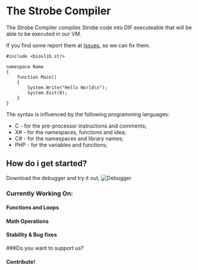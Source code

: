 # The Strobe Compiler
The Strobe Compiler compiles Strobe code into DIF executeable that will be able to be executed in our VM.

If you find some report them at [Issues](//github.com/mihail-mojsoski/Strobe/issues), so we can fix them.

```
#include <bioslib.str>

namespace Name
{
	function Main()
	{
		System.Write("Hello World\n");
		System.Exit(0);
	}
}
```

The syntax is influenced by the following programming languages:

 - C - for the pre-processor instructions and comments;
 - X# - for the namespaces, functions and idea;
 - C# - for the namespaces and library names;
 - PHP - for the variables and functions;

## How do i get started?
Download the debugger and try it out,
![Debugger](http://i.imgur.com/PlyZLkr.png)

### Currently Working On:
#### Functions and Loops
#### Math Operations
#### Stability & Bug fixes

###Do you want to support us?
#### Contribute!
